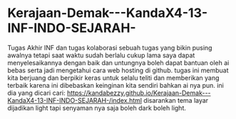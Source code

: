 # Kerajaan-Demak---KandaX4-13-INF-INDO-SEJARAH-
Tugas Akhir INF dan tugas kolaborasi
sebuah tugas yang bikin pusing awalnya tetapi saat waktu sudah berlalu cukup lama saya dapat menyelesaikannya dengan baik dan untungnya boleh dapat bantuan oleh ai bebas serta jadi mengetahui cara web hosting di github.
tugas ini membuat kita berjuang dan berpikir keras untuk selalu teliti dan memberikan yang terbaik karena ini dibebaskan keinginan kita sendiri bahkan ai nya pun.
ini dia yang dicari cari: https://kandabezzy.github.io/Kerajaan-Demak---KandaX4-13-INF-INDO-SEJARAH-/index.html
disarankan tema layar dijadikan light tapi senyaman nya saja boleh dark boleh light.
